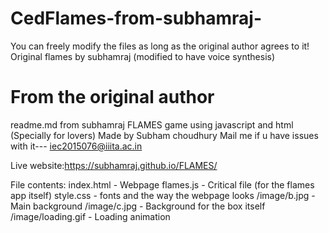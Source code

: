 # CedFlames-from-subhamraj-
You can freely modify the files as long as the original author agrees to it!
Original flames by subhamraj (modified to have voice synthesis)
# From the original author
readme.md from subhamraj
FLAMES game using javascript and html 
(Specially for lovers)
Made by Subham choudhury
Mail me if u have issues with it---   iec2015076@iiita.ac.in






Live website:https://subhamraj.github.io/FLAMES/

File contents:
index.html - Webpage
flames.js - Critical file (for the flames app itself)
style.css - fonts and the way the webpage looks
/image/b.jpg - Main background
/image/c.jpg - Background for the box itself
/image/loading.gif - Loading animation
